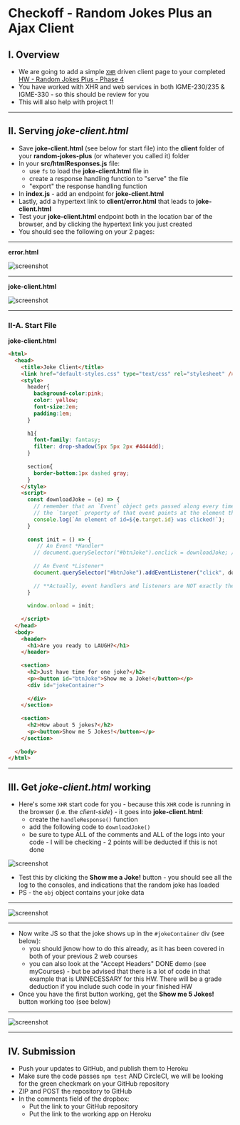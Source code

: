 # Checkoff - Random Jokes Plus an Ajax Client


## I. Overview

- We are going to add a simple [`XHR`](https://developer.mozilla.org/en-US/docs/Web/API/XMLHttpRequest) driven client page to your completed [HW - Random Jokes Plus - Phase 4](https://github.com/tonethar/IGME-430-Spring-2021/blob/main/hw-notes/HW-random-jokes-plus.md#phase4)
- You have worked with XHR and web services in both IGME-230/235 & IGME-330 - so this should be review for you
- This will also help with project 1!

<hr>

## II. Serving *joke-client.html*

- Save **joke-client.html** (see below for start file) into the **client** folder of your **random-jokes-plus** (or whatever you called it) folder
- In your **src/htmlResponses.js** file:
  - use `fs` to load the **joke-client.html** file in 
  - create a response handling function to "serve" the file
  - "export" the response handling function
- In **index.js** - add an endpoint for **joke-client.html**
- Lastly, add a hypertext link to **client/error.html** that leads to **joke-client.html**
- Test your **joke-client.html** endpoint both in the location bar of the browser, and by clicking the hypertext link you just created
- You should see the following on your 2 pages:

<hr>

**error.html**

![screenshot](_images/hw-9.png)

<hr>

**joke-client.html**

![screenshot](_images/hw-10.png)

<hr>

### II-A. Start File


**joke-client.html**

```html
<html>
  <head>
    <title>Joke Client</title>
    <link href="default-styles.css" type="text/css" rel="stylesheet" />
    <style>
      header{
        background-color:pink;
        color: yellow;
        font-size:2em;
        padding:1em;
      }
      
      h1{
        font-family: fantasy;
        filter: drop-shadow(5px 5px 2px #4444dd);
      }
      
      section{
        border-bottom:1px dashed gray;
      }
    </style>
    <script>
      const downloadJoke = (e) => {
        // remember that an `Event` object gets passed along every time that an event handler or listener calls a function
        // the `target` property of that event points at the element that sent the event, in this case a button
        console.log(`An element of id=${e.target.id} was clicked!`);
      }
      
      const init = () => {
         // An Event *Handler*
        // document.querySelector("#btnJoke").onclick = downloadJoke; // same as below, less typing, use which ever version you prefer
      
        // An Event *Listener*
        document.querySelector("#btnJoke").addEventListener("click", downloadJoke);
      
        // **Actually, event handlers and listeners are NOT exactly the same in all use cases - what ARE the differences?**
      }
      
      window.onload = init;
     
    </script>
  </head>
  <body>
    <header>
      <h1>Are you ready to LAUGH?</h1>
    </header>
    
    <section>
      <h2>Just have time for one joke?</h2>
      <p><button id="btnJoke">Show me a Joke!</button></p>
      <div id="jokeContainer">
        
      </div>
    </section>
    
    <section>
      <h2>How about 5 jokes?</h2>
      <p><button>Show me 5 Jokes!</button></p>
    </section>
    
  </body>
</html>
```

<hr>

## III. Get *joke-client.html* working

- Here's some `XHR` start code for you - because this `XHR` code is running in the browser (i.e. the *client-side*) - it goes into **joke-client.html**:
  - create the `handleResponse()` function
  - add the following code to `downloadJoke()`
  - be sure to type ALL of the comments and ALL of the logs into your code - I will be checking - 2 points will be deducted if this is not done

![screenshot](_images/hw-11.png)

- Test this by clicking the **Show me a Joke!** button - you should see all the log to the consoles, and indications that the random joke has loaded
- PS - the `obj` object contains your joke data

<hr>

![screenshot](_images/hw-12.png)

<hr>

- Now write JS so that the joke shows up in the `#jokeContainer` div (see below):
  - you should jknow how to do this already, as it has been covered in both of your previous 2 web courses
  - you can also look at the "Accept Headers" DONE demo (see myCourses) - but be advised that there is a lot of code in that example that is UNNECESSARY for this HW. There will be a grade deduction if you include such code in your finished HW
- Once you have the first button working,  get the **Show me 5 Jokes!** button working too (see below)

<hr>

![screenshot](_images/hw-13.png)

<hr>

## IV. Submission
- Push your updates to GitHub, and publish them to Heroku
- Make sure the code passes `npm test` AND CircleCI, we will be looking for the green checkmark on your GitHub repository
- ZIP and POST the repository to GitHub
- In the comments field of the dropbox:
  - Put the link to your GitHub repository
  - Put the link to the working app on Heroku

